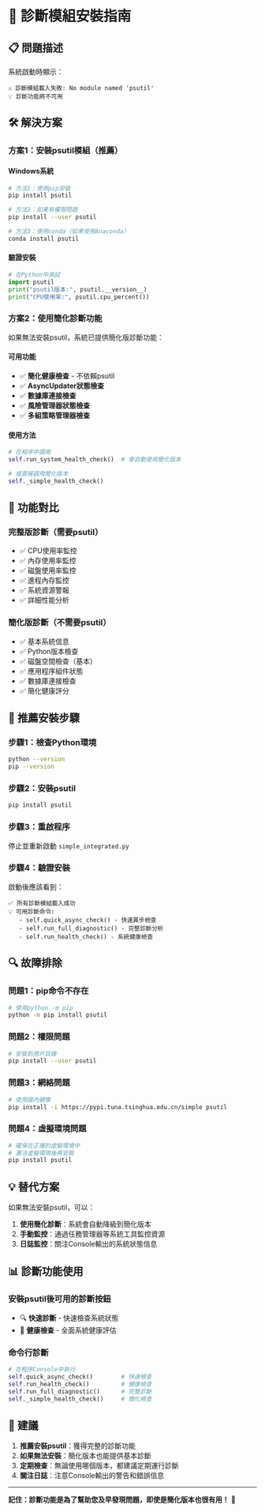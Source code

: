 # 🔧 診斷模組安裝指南

## 📋 問題描述
系統啟動時顯示：
```
⚠️ 診斷模組載入失敗: No module named 'psutil'
💡 診斷功能將不可用
```

## 🛠️ 解決方案

### 方案1：安裝psutil模組（推薦）

#### Windows系統
```bash
# 方法1：使用pip安裝
pip install psutil

# 方法2：如果有權限問題
pip install --user psutil

# 方法3：使用conda（如果使用Anaconda）
conda install psutil
```

#### 驗證安裝
```python
# 在Python中測試
import psutil
print("psutil版本:", psutil.__version__)
print("CPU使用率:", psutil.cpu_percent())
```

### 方案2：使用簡化診斷功能

如果無法安裝psutil，系統已提供簡化版診斷功能：

#### 可用功能
- ✅ **簡化健康檢查** - 不依賴psutil
- ✅ **AsyncUpdater狀態檢查**
- ✅ **數據庫連接檢查**
- ✅ **風險管理器狀態檢查**
- ✅ **多組策略管理器檢查**

#### 使用方法
```python
# 在程序中調用
self.run_system_health_check()  # 會自動使用簡化版本

# 或直接調用簡化版本
self._simple_health_check()
```

## 🎯 功能對比

### 完整版診斷（需要psutil）
- ✅ CPU使用率監控
- ✅ 內存使用率監控
- ✅ 磁盤使用率監控
- ✅ 進程內存監控
- ✅ 系統資源警報
- ✅ 詳細性能分析

### 簡化版診斷（不需要psutil）
- ✅ 基本系統信息
- ✅ Python版本檢查
- ✅ 磁盤空間檢查（基本）
- ✅ 應用程序組件狀態
- ✅ 數據庫連接檢查
- ✅ 簡化健康評分

## 🚀 推薦安裝步驟

### 步驟1：檢查Python環境
```bash
python --version
pip --version
```

### 步驟2：安裝psutil
```bash
pip install psutil
```

### 步驟3：重啟程序
停止並重新啟動 `simple_integrated.py`

### 步驟4：驗證安裝
啟動後應該看到：
```
✅ 所有診斷模組載入成功
💡 可用診斷命令:
   - self.quick_async_check() - 快速異步檢查
   - self.run_full_diagnostic() - 完整診斷分析
   - self.run_health_check() - 系統健康檢查
```

## 🔍 故障排除

### 問題1：pip命令不存在
```bash
# 使用python -m pip
python -m pip install psutil
```

### 問題2：權限問題
```bash
# 安裝到用戶目錄
pip install --user psutil
```

### 問題3：網絡問題
```bash
# 使用國內鏡像
pip install -i https://pypi.tuna.tsinghua.edu.cn/simple psutil
```

### 問題4：虛擬環境問題
```bash
# 確保在正確的虛擬環境中
# 激活虛擬環境後再安裝
pip install psutil
```

## 💡 替代方案

如果無法安裝psutil，可以：

1. **使用簡化診斷**：系統會自動降級到簡化版本
2. **手動監控**：通過任務管理器等系統工具監控資源
3. **日誌監控**：關注Console輸出的系統狀態信息

## 📊 診斷功能使用

### 安裝psutil後可用的診斷按鈕
- 🔍 **快速診斷** - 快速檢查系統狀態
- 🏥 **健康檢查** - 全面系統健康評估

### 命令行診斷
```python
# 在程序Console中執行
self.quick_async_check()        # 快速檢查
self.run_health_check()         # 健康檢查
self.run_full_diagnostic()      # 完整診斷
self._simple_health_check()     # 簡化檢查
```

## 🎯 建議

1. **推薦安裝psutil**：獲得完整的診斷功能
2. **如果無法安裝**：簡化版本也能提供基本診斷
3. **定期檢查**：無論使用哪個版本，都建議定期運行診斷
4. **關注日誌**：注意Console輸出的警告和錯誤信息

---

**記住：診斷功能是為了幫助您及早發現問題，即使是簡化版本也很有用！** 🎯
